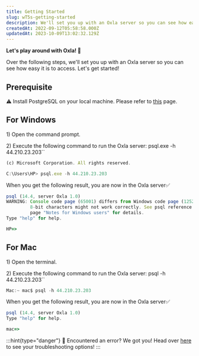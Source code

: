 ```yaml
---
title: Getting Started
slug: wT5s-getting-started
description: We'll set you up with an Oxla server so you can see how easy it is to access through this guide.
createdAt: 2022-09-12T05:58:58.000Z
updatedAt: 2023-10-09T13:02:32.129Z
---
```


******Let's play around with Oxla! 🎊******

Over the following steps, we'll set you up with an Oxla server so you can see how easy it is to access. Let's get started!

## Prerequisite

⚠️ Install PostgreSQL on your local machine. Please refer to [this](https://www.postgresql.org/download/) page.

## For Windows

1\) Open the command prompt.

2\) Execute the following command to run the Oxla server: psql.exe -h 44.210.23.203``

```typescript
(c) Microsoft Corporation. All rights reserved.

C:\Users\HP> psql.exe -h 44.210.23.203
```

When you get the following result, you are now in the Oxla server✅

```typescript
psql (14.4, server Oxla 1.0)
WARNING: Console code page (65001) differs from Windows code page (1252)
         8-bit characters might not work correctly. See psql reference
         page "Notes for Windows users" for details.
Type "help" for help.

HP=>
```

## For Mac

1\) Open the terminal.

2\) Execute the following command to run the Oxla server: psql -h 44.210.23.203``

```typescript
Mac:~ mac$ psql -h 44.210.23.203
```

When you get the following result, you are now in the Oxla server✅

```typescript
psql (14.4, server Oxla 1.0)
Type "help" for help.

mac=>
```

:::hint{type="danger"}
🚧 Encountered an error? We got you! Head over [here](https://docs.oxla.com/error-handling) to see your troubleshooting options!
:::

